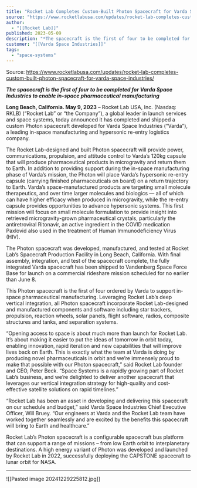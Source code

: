 ```yaml
---
title: "Rocket Lab Completes Custom-Built Photon Spacecraft for Varda Space Industries  "
source: "https://www.rocketlabusa.com/updates/rocket-lab-completes-custom-built-photon-spacecraft-for-varda-space-industries/"
author:
  - "[[Rocket Lab]]"
published: 2023-05-09
description: "*The spacecraft is the first of four to be completed for Varda Space Industries to enable in-space pharmaceutical manufacturing*"
customer: "[[Varda Space Industries]]"
tags:
  - "space-systems"
---
```


Source: https://www.rocketlabusa.com/updates/rocket-lab-completes-custom-built-photon-spacecraft-for-varda-space-industries/

***The spacecraft is the first of four to be completed for Varda Space Industries to enable in-space pharmaceutical manufacturing***

**Long Beach, California. May 9, 2023** – Rocket Lab USA, Inc. (Nasdaq: RKLB) (“Rocket Lab” or “the Company”), a global leader in launch services and space systems, today announced it has completed and shipped a custom Photon spacecraft developed for Varda Space Industries (“Varda”), a leading in-space manufacturing and hypersonic re-entry logistics company.

The Rocket Lab-designed and built Photon spacecraft will provide power, communications, propulsion, and attitude control to Varda’s 120kg capsule that will produce pharmaceutical products in microgravity and return them to Earth. In addition to providing support during the in-space manufacturing phase of Varda’s mission, the Photon will place Varda’s hypersonic re-entry capsule (carrying finished pharmaceuticals on board) on a return trajectory to Earth. Varda’s space-manufactured products are targeting small molecule therapeutics, and over time larger molecules and biologics — all of which can have higher efficacy when produced in microgravity, while the re-entry capsule provides opportunities to advance hypersonic systems. This first mission will focus on small molecule formulation to provide insight into retrieved microgravity-grown pharmaceutical crystals, particularly the antiretroviral Ritonavir, an active ingredient in the COVID medication Paxlovid also used in the treatment of Human Immunodeficiency Virus (HIV).

The Photon spacecraft was developed, manufactured, and tested at Rocket Lab’s Spacecraft Production Facility in Long Beach, California. With final assembly, integration, and test of the spacecraft complete, the fully integrated Varda spacecraft has been shipped to Vandenberg Space Force Base for launch on a commercial rideshare mission scheduled for no earlier than June 8.

This Photon spacecraft is the first of four ordered by Varda to support in-space pharmaceutical manufacturing. Leveraging Rocket Lab’s deep vertical integration, all Photon spacecraft incorporate Rocket Lab-designed and manufactured components and software including star trackers, propulsion, reaction wheels, solar panels, flight software, radios, composite structures and tanks, and separation systems.

“Opening access to space is about much more than launch for Rocket Lab. It’s about making it easier to put the ideas of tomorrow in orbit today, enabling innovation, rapid iteration and new capabilities that will improve lives back on Earth. This is exactly what the team at Varda is doing by producing novel pharmaceuticals in orbit and we’re immensely proud to make that possible with our Photon spacecraft,” said Rocket Lab founder and CEO, Peter Beck. “Space Systems is a rapidly growing part of Rocket Lab’s business, and we’re delighted to deliver another spacecraft that leverages our vertical integration strategy for high-quality and cost-effective satellite solutions on rapid timelines.”

“Rocket Lab has been an asset in developing and delivering this spacecraft on our schedule and budget,” said Varda Space Industries Chief Executive Officer, Will Bruey. “Our engineers at Varda and the Rocket Lab team have worked together seamlessly and are excited by the benefits this spacecraft will bring to Earth and healthcare.”

Rocket Lab’s Photon spacecraft is a configurable spacecraft bus platform that can support a range of missions – from low Earth orbit to interplanetary destinations. A high energy variant of Photon was developed and launched by Rocket Lab in 2022, successfully deploying the CAPSTONE spacecraft to lunar orbit for NASA.

---

![[Pasted image 20241229225812.jpg]]